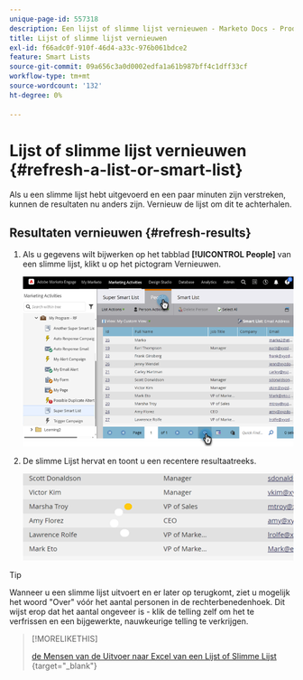 ```yaml
---
unique-page-id: 557318
description: Een lijst of slimme lijst vernieuwen - Marketo Docs - Productdocumentatie
title: Lijst of slimme lijst vernieuwen
exl-id: f66adc0f-910f-46d4-a33c-976b061bdce2
feature: Smart Lists
source-git-commit: 09a656c3a0d0002edfa1a61b987bff4c1dff33cf
workflow-type: tm+mt
source-wordcount: '132'
ht-degree: 0%

---
```


# Lijst of slimme lijst vernieuwen {#refresh-a-list-or-smart-list}

Als u een slimme lijst hebt uitgevoerd en een paar minuten zijn verstreken, kunnen de resultaten nu anders zijn. Vernieuw de lijst om dit te achterhalen.

## Resultaten vernieuwen {#refresh-results}

1. Als u gegevens wilt bijwerken op het tabblad **[!UICONTROL People]** van een slimme lijst, klikt u op het pictogram Vernieuwen.

   ![](assets/refresh-a-list-or-smart-list-1.png)

1. De slimme Lijst hervat en toont u een recentere resultaatreeks.

   ![](assets/refresh-a-list-or-smart-list-2.png)

>[!TIP]
>
>Wanneer u een slimme lijst uitvoert en er later op terugkomt, ziet u mogelijk het woord &quot;Over&quot; vóór het aantal personen in de rechterbenedenhoek. Dit wijst erop dat het aantal ongeveer is - klik de telling zelf om het te verfrissen en een bijgewerkte, nauwkeurige telling te verkrijgen.

>[!MORELIKETHIS]
>
>[ de Mensen van de Uitvoer naar Excel van een Lijst of Slimme Lijst ](/help/marketo/product-docs/core-marketo-concepts/smart-lists-and-static-lists/managing-people-in-smart-lists/export-people-to-excel-from-a-list-or-smart-list.md){target="_blank"}
